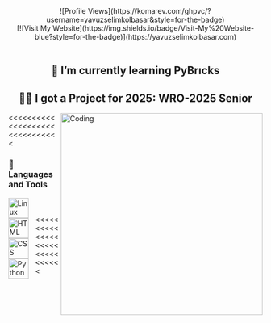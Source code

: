 <div align="center">
  ![Profile Views](https://komarev.com/ghpvc/?username=yavuzselimkolbasar&style=for-the-badge)
  <br>
  [![Visit My Website](https://img.shields.io/badge/Visit-My%20Website-blue?style=for-the-badge)](https://yavuzselimkolbasar.com)
</div>

<!-- Spacer -->
<br>

<!-- Learning & Project Info as H2 (Centered) -->
<h2 align="center">🌱 I’m currently learning <strong>PyBrıcks</strong></h2>
<h2 align="center">👨‍💻 I got a Project for 2025: <strong>WRO-2025 Senior</strong></h2>

<!-- The rest stays the same -->

<img align="right" alt="Coding" width="400" src="https://adeels.ca/assets/images/github.gif">

<!-- Your original separators (if you still need them, otherwise you can remove) -->
<<<<<<<<<<<<<<<<<<<<<<<<<<<<<<<

<!-- Languages and Tools: Increase icon size to 40px, keep left aligned -->
### 🧰 Languages and Tools

<img align="left" alt="Linux" width="40px" style="padding-right:10px;" src="https://cdn.jsdelivr.net/gh/devicons/devicon/icons/linux/linux-original.svg" />
<img align="left" alt="HTML" width="40px" style="padding-right:10px;" src="https://cdn.jsdelivr.net/gh/devicons/devicon/icons/html5/html5-plain.svg" />
<img align="left" alt="CSS" width="40px" style="padding-right:10px;" src="https://cdn.jsdelivr.net/gh/devicons/devicon/icons/css3/css3-plain.svg" />
<img align="left" alt="Python" width="40px" style="padding-right:10px;" src="https://cdn.jsdelivr.net/gh/devicons/devicon/icons/python/python-plain.svg" />
<br>
<br>
<<<<<<<<<<<<<<<<<<<<<<<<<<<<<<<
<br>
